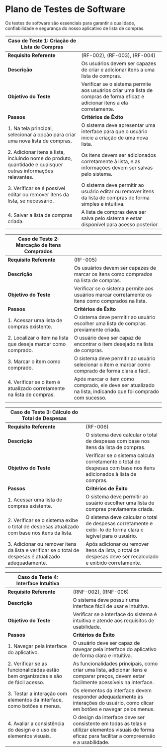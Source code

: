 # Plano de Testes de Software

Os testes de software são essenciais para garantir a qualidade, confiabilidade e segurança do nosso aplicativo de lista de compras.

| **Caso de Teste 1: Criação de Lista de Compras** |                            |
|--------------------------------------|----------------------------|
| **Requisito Referente**              | (RF-002), (RF-003), (RF-004)             |
|             **Descrição**                         | Os usuários devem ser capazes de criar e adicionar itens a uma lista de compras. |
| **Objetivo do Teste**                | Verificar se o sistema permite aos usuários criar uma lista de compras de forma eficaz e adicionar itens a ela corretamente. |
| **Passos**                            | **Critérios de Êxito**      |
| 1. Na tela principal, selecionar a opção para criar uma nova lista de compras. | O sistema deve apresentar uma interface para que o usuário inicie a criação de uma nova lista. |
| 2. Adicionar itens à lista, incluindo nome do produto, quantidade e quaisquer outras informações relevantes. | Os itens devem ser adicionados corretamente à lista, e as informações devem ser salvas pelo sistema. |
| 3. Verificar se é possível editar ou remover itens da lista, se necessário. | O sistema deve permitir ao usuário editar ou remover itens da lista de compras de forma simples e intuitiva. |
| 4. Salvar a lista de compras criada. | A lista de compras deve ser salva pelo sistema e estar disponível para acesso posterior. |

| **Caso de Teste 2: Marcação de Itens Comprados** |                            |
|--------------------------------------|----------------------------|
| **Requisito Referente**              | (RF-005)            |
|             **Descrição**                         | Os usuários devem ser capazes de marcar os itens como comprados na lista de compras. |
| **Objetivo do Teste**                | Verificar se o sistema permite aos usuários marcar corretamente os itens como comprados na lista. |
| **Passos**                            | **Critérios de Êxito**      |
| 1. Acessar uma lista de compras existente. | O sistema deve permitir ao usuário escolher uma lista de compras previamente criada. |
| 2. Localizar o item na lista que deseja marcar como comprado. | O usuário deve ser capaz de encontrar o item desejado na lista de compras. |
| 3. Marcar o item como comprado. | O sistema deve permitir ao usuário selecionar o item e marcar como comprado de forma clara e fácil. |
| 4. Verificar se o item é atualizado corretamente na lista de compras. | Após marcar o item como comprado, ele deve ser atualizado na lista, indicando que foi comprado com sucesso. |

| **Caso de Teste 3: Cálculo do Total de Despesas** |                            |
|--------------------------------------|----------------------------|
| **Requisito Referente**              | (RF-006)            |
|             **Descrição**                         | O sistema deve calcular o total de despesas com base nos itens da lista de compras. |
| **Objetivo do Teste**                | Verificar se o sistema calcula corretamente o total de despesas com base nos itens adicionados à lista de compras. |
| **Passos**                            | **Critérios de Êxito**      |
| 1. Acessar uma lista de compras existente. | O sistema deve permitir ao usuário escolher uma lista de compras previamente criada. |
| 2. Verificar se o sistema exibe o total de despesas atualizado com base nos itens da lista. | O sistema deve calcular o total de despesas corretamente e exibi-lo de forma clara e legível para o usuário. |
| 3. Adicionar ou remover itens da lista e verificar se o total de despesas é atualizado adequadamente. | Após adicionar ou remover itens da lista, o total de despesas deve ser recalculado e exibido corretamente. |

| **Caso de Teste 4: Interface Intuitiva** |                            |
|--------------------------------------|----------------------------|
| **Requisito Referente**              | (RNF-002), (RNF-006)            |
|             **Descrição**                         | O sistema deve possuir uma interface fácil de usar e intuitiva. |
| **Objetivo do Teste**                | Verificar se a interface do sistema é intuitiva e atende aos requisitos de usabilidade. |
| **Passos**                            | **Critérios de Êxito**      |
| 1. Navegar pela interface do aplicativo. | O usuário deve ser capaz de navegar pela interface do aplicativo de forma clara e intuitiva. |
| 2. Verificar se as funcionalidades estão bem organizadas e são de fácil acesso. | As funcionalidades principais, como criar uma lista, adicionar itens e comparar preços, devem estar facilmente acessíveis na interface. |
| 3. Testar a interação com elementos da interface, como botões e menus. | Os elementos da interface devem responder adequadamente às interações do usuário, como clicar em botões e navegar pelos menus. |
| 4. Avaliar a consistência do design e o uso de elementos visuais. | O design da interface deve ser consistente em todas as telas e utilizar elementos visuais de forma eficaz para facilitar a compreensão e a usabilidade. |
